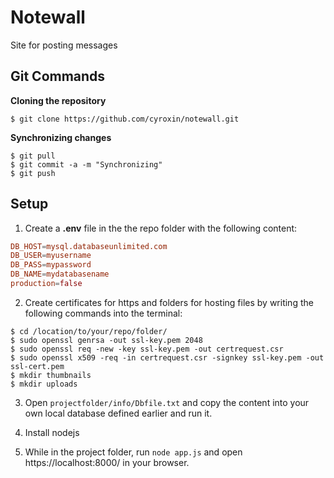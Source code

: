 # Notewall
Site for posting messages 



## Git Commands

**Cloning the repository**

```` Git
$ git clone https://github.com/cyroxin/notewall.git
```` 

**Synchronizing changes**

```` Git
$ git pull
$ git commit -a -m "Synchronizing"
$ git push
```` 


## Setup

  1. Create a **.env** file in the the repo folder with the following content:
```` conf
DB_HOST=mysql.databaseunlimited.com
DB_USER=myusername
DB_PASS=mypassword
DB_NAME=mydatabasename
production=false
````

2. Create certificates for https and folders for hosting files by writing the following commands into the terminal:
```` batch
$ cd /location/to/your/repo/folder/
$ sudo openssl genrsa -out ssl-key.pem 2048
$ sudo openssl req -new -key ssl-key.pem -out certrequest.csr
$ sudo openssl x509 -req -in certrequest.csr -signkey ssl-key.pem -out ssl-cert.pem
$ mkdir thumbnails
$ mkdir uploads
```` 

3. Open ``projectfolder/info/Dbfile.txt`` and copy the content into your own local database defined earlier and run it.

4. Install nodejs

5. While in the project folder, run ``node app.js`` and open https://localhost:8000/ in your browser.
 

